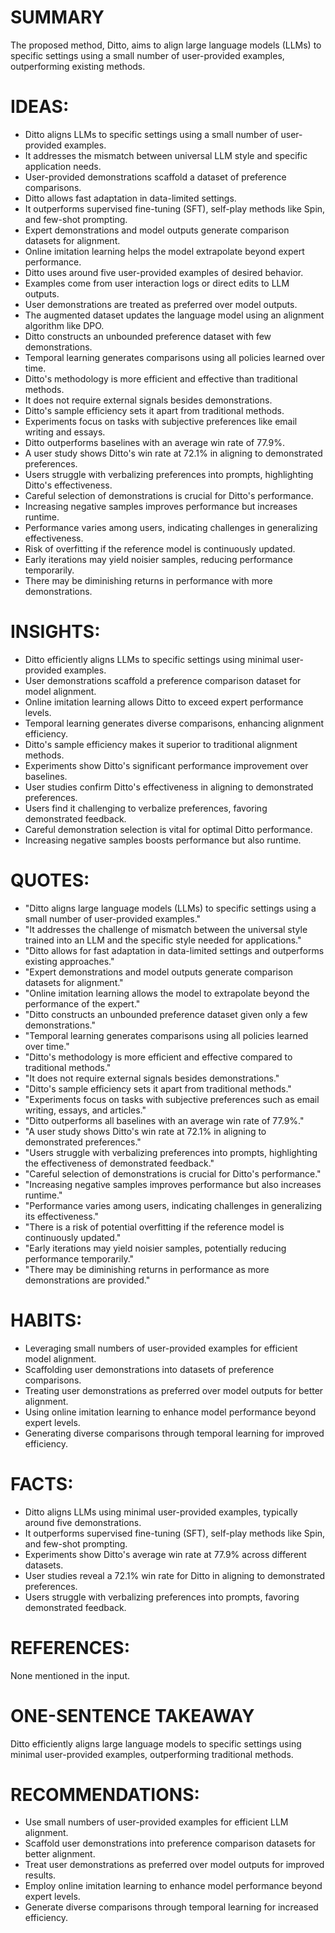 # SUMMARY
The proposed method, Ditto, aims to align large language models (LLMs) to specific settings using a small number of user-provided examples, outperforming existing methods.

# IDEAS:
- Ditto aligns LLMs to specific settings using a small number of user-provided examples.
- It addresses the mismatch between universal LLM style and specific application needs.
- User-provided demonstrations scaffold a dataset of preference comparisons.
- Ditto allows fast adaptation in data-limited settings.
- It outperforms supervised fine-tuning (SFT), self-play methods like Spin, and few-shot prompting.
- Expert demonstrations and model outputs generate comparison datasets for alignment.
- Online imitation learning helps the model extrapolate beyond expert performance.
- Ditto uses around five user-provided examples of desired behavior.
- Examples come from user interaction logs or direct edits to LLM outputs.
- User demonstrations are treated as preferred over model outputs.
- The augmented dataset updates the language model using an alignment algorithm like DPO.
- Ditto constructs an unbounded preference dataset with few demonstrations.
- Temporal learning generates comparisons using all policies learned over time.
- Ditto's methodology is more efficient and effective than traditional methods.
- It does not require external signals besides demonstrations.
- Ditto's sample efficiency sets it apart from traditional methods.
- Experiments focus on tasks with subjective preferences like email writing and essays.
- Ditto outperforms baselines with an average win rate of 77.9%.
- A user study shows Ditto's win rate at 72.1% in aligning to demonstrated preferences.
- Users struggle with verbalizing preferences into prompts, highlighting Ditto's effectiveness.
- Careful selection of demonstrations is crucial for Ditto's performance.
- Increasing negative samples improves performance but increases runtime.
- Performance varies among users, indicating challenges in generalizing effectiveness.
- Risk of overfitting if the reference model is continuously updated.
- Early iterations may yield noisier samples, reducing performance temporarily.
- There may be diminishing returns in performance with more demonstrations.

# INSIGHTS:
- Ditto efficiently aligns LLMs to specific settings using minimal user-provided examples.
- User demonstrations scaffold a preference comparison dataset for model alignment.
- Online imitation learning allows Ditto to exceed expert performance levels.
- Temporal learning generates diverse comparisons, enhancing alignment efficiency.
- Ditto's sample efficiency makes it superior to traditional alignment methods.
- Experiments show Ditto's significant performance improvement over baselines.
- User studies confirm Ditto's effectiveness in aligning to demonstrated preferences.
- Users find it challenging to verbalize preferences, favoring demonstrated feedback.
- Careful demonstration selection is vital for optimal Ditto performance.
- Increasing negative samples boosts performance but also runtime.

# QUOTES:
- "Ditto aligns large language models (LLMs) to specific settings using a small number of user-provided examples."
- "It addresses the challenge of mismatch between the universal style trained into an LLM and the specific style needed for applications."
- "Ditto allows for fast adaptation in data-limited settings and outperforms existing approaches."
- "Expert demonstrations and model outputs generate comparison datasets for alignment."
- "Online imitation learning allows the model to extrapolate beyond the performance of the expert."
- "Ditto constructs an unbounded preference dataset given only a few demonstrations."
- "Temporal learning generates comparisons using all policies learned over time."
- "Ditto's methodology is more efficient and effective compared to traditional methods."
- "It does not require external signals besides demonstrations."
- "Ditto's sample efficiency sets it apart from traditional methods."
- "Experiments focus on tasks with subjective preferences such as email writing, essays, and articles."
- "Ditto outperforms all baselines with an average win rate of 77.9%."
- "A user study shows Ditto's win rate at 72.1% in aligning to demonstrated preferences."
- "Users struggle with verbalizing preferences into prompts, highlighting the effectiveness of demonstrated feedback."
- "Careful selection of demonstrations is crucial for Ditto's performance."
- "Increasing negative samples improves performance but also increases runtime."
- "Performance varies among users, indicating challenges in generalizing its effectiveness."
- "There is a risk of potential overfitting if the reference model is continuously updated."
- "Early iterations may yield noisier samples, potentially reducing performance temporarily."
- "There may be diminishing returns in performance as more demonstrations are provided."

# HABITS:
- Leveraging small numbers of user-provided examples for efficient model alignment.
- Scaffolding user demonstrations into datasets of preference comparisons.
- Treating user demonstrations as preferred over model outputs for better alignment.
- Using online imitation learning to enhance model performance beyond expert levels.
- Generating diverse comparisons through temporal learning for improved efficiency.

# FACTS:
- Ditto aligns LLMs using minimal user-provided examples, typically around five demonstrations.
- It outperforms supervised fine-tuning (SFT), self-play methods like Spin, and few-shot prompting.
- Experiments show Ditto's average win rate at 77.9% across different datasets.
- User studies reveal a 72.1% win rate for Ditto in aligning to demonstrated preferences.
- Users struggle with verbalizing preferences into prompts, favoring demonstrated feedback.

# REFERENCES:
None mentioned in the input.

# ONE-SENTENCE TAKEAWAY
Ditto efficiently aligns large language models to specific settings using minimal user-provided examples, outperforming traditional methods.

# RECOMMENDATIONS:
- Use small numbers of user-provided examples for efficient LLM alignment.
- Scaffold user demonstrations into preference comparison datasets for better alignment.
- Treat user demonstrations as preferred over model outputs for improved results.
- Employ online imitation learning to enhance model performance beyond expert levels.
- Generate diverse comparisons through temporal learning for increased efficiency.